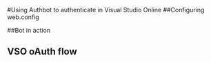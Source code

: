 #Using Authbot to authenticate in Visual Studio Online
##Configuring web.config

##Bot in action

## VSO oAuth flow 
